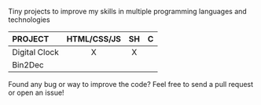 Tiny projects to improve my skills in multiple programming languages and technologies

| PROJECT       | HTML/CSS/JS | SH  |  C  |
| :------------ | :---------: | :-: | :-: |
| Digital Clock |      X      |   X |     |
| Bin2Dec       |             |     |     |

Found any bug or way to improve the code? Feel free to send a pull request or open an issue!
